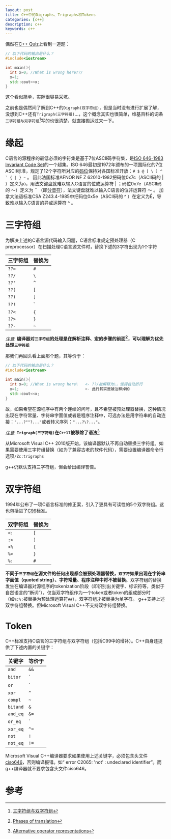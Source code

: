 ```yaml
---
layout: post
title: C++中的Digraphs、Trigraphs和Tokens
categories: [c++]
description: c++
keywords: c++
---
```


偶然在[C++ Quiz](http://cppquiz.org)上看到一道题：
```c++
// 以下代码的输出是什么？
#include<iostream>

int main(){
  int x=0; //What is wrong here??/
  x=1;
  std::cout<<x;
}
```

这个看似简单，实际很容易采坑。

之前也是偶然间了解到C++的`Digraph(双字符组)`，但是当时没有进行扩展了解，没想到C++还有`Trigraph(三字符组)`...，这个概念其实也很简单，维基百科的词条`三字符组与双字符组`[^1]写的也很清楚，就直接搬运过来一下。

# 缘起
C语言的源程序的最低必须的字符集是基于7位ASCII码字符集，是[ISO 646-1983 Invariant Code Set](https://zh.wikipedia.org/wiki/ISO/IEC_646)的一个超集。ISO 646最初是1972年颁布的一项国际化的7位ASCII标准，规定了12个字符所对应的[码位](https://zh.wikipedia.org/wiki/码位)保持对各国标准开放：```# $ @ [ \ ] ^ ` { | } ~``` 。
因此法国标准AFNOR NF Z 62010-1982把码位0x7c（ASCII码的 | ）定义为ù，用法文键盘就难以输入C语言的位或运算符 | ；码位0x7e（ASCII码的 ～）定义为 ¨ （即[分音符](https://zh.wikipedia.org/wiki/分音符)），法文键盘就难以输入C语言的位非运算符 ～ 。
加拿大法语标准CSA Z243.4-1985中把码位0x5e（ASCII码的 ^ ）在定义为É，导致难以输入C语言的异或运算符 ^ 。

# 三字符组
为解决上述的C语言源代码输入问题，C语言标准规定预处理器（C preprocessor）在扫描处理C语言源文件时，替换下述的3字符出现为1个字符

| 三字符组 | 替换为 |
| ---- | ---- |
| `??=` | `#` |
| `??/` | `\` |
| `??'` | `^` |
| `??(` | `[` |
| `??)` | `]` |
| `??!` | `|` |
| `??<` | `{` |
| `??>` | `}` |
| `??-` | `~` |

_注意_: **编译器对`三字符组`的处理是在解析注释、宏的步骤的前面[^2]，可以理解为优先处理`三字符组`**

那我们再回头看上面那个题，其等价于：
```c++
// 以下代码的输出是什么？
#include<iostream>

int main(){
  int x=0; //What is wrong here\   <- ??/被解释为\，使得自动折行
  x=1;                             <- 此行其实是被注释掉的
  std::cout<<x;
}
```

故，如果希望在源程序中有两个连续的问号，且不希望被预处理器替换，这种情况出现在字符常量、字符串字面值或者是程序注释中，可选办法是用字符串的自动连接：`"...?""?..."`或者转义序列：`"...?\?..."`。

_注意_: **`Trigraph(三字符组)`在`C++17`被移除了语法**[^3]

从Microsoft Visual C++ 2010版开始，该编译器默认不再自动替换三字符组。如果需要使用三字符组替换（如为了兼容古老的软件代码），需要设置编译器命令行选项`/Zc:trigraphs`

g++仍默认支持三字符组，但会给出编译警告。

# 双字符组
1994年公布了一项C语言标准的修正案，引入了更具有可读性的5个双字符组。这也包括进了[C99](https://zh.wikipedia.org/wiki/C99)标准。

| 双字符组 | 替换为 |
| ----- | ---- |
| `<:` | `[` |
| `:>` | `]` |
| `<%` | `{` |
| `%>` | `}` |
| `%:` | `#` |

**不同于`三字符组`在源文件的任何出现都会被预处理器替换，`双字符`如果出现在字符串字面值（quoted string）、字符常量、程序注释中将不被替换**。双字符组的替换发生在编译器对源程序的tokenization阶段（即识别出关键字、标识符等，类似于自然语言的“断词”），仅当双字符组作为一个token或者token的组成部分时（如`%:%:`被替换为预处理运算符`##`），双字符组才被替换为单字符。
g++支持上述双字符组替换。但Microsoft Visual C++不支持双字符组替换。

# Token
C++标准支持C语言的三字符组与双字符组（包括C99中的增补）。C++自身还提供了下述内置的关键字：

| 关键字 | 等价于 |
| ----- | ----- |
| `and` | `&&` |
| `bitor` | `|` |
| `or` | `||` |
| `xor` | `^` |
| `compl` | `~` |
| `bitand` | `&` |
| `and_eq` | `&=` |
| `or_eq` | `|=` |
| `xor_eq` | `^=` |
| `not` | `!` |
| `not_eq` | `!=` |

Microsoft Visual C++编译器要求如果使用上述关键字，必须包含头文件[ciso646](https://zh.wikipedia.org/wiki/Ciso646)，否则编译报错。如“ error C2065: 'not' : undeclared identifier”。而g++编译器就不要求包含头文件ciso646。

# 参考
[^1]: [三字符组与双字符组](https://zh.wikipedia.org/wiki/三字符组与双字符组)
[^2]: [Phases of translation](https://en.cppreference.com/w/cpp/language/translation_phases)
[^3]: [Alternative operator representations](https://en.cppreference.com/w/cpp/language/operator_alternative)
